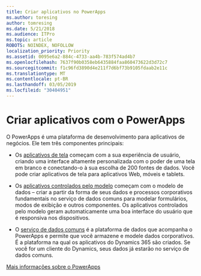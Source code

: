 ```yaml
---
title: Criar aplicativos no PowerApps
ms.author: toresing
author: tomresing
ms.date: 5/21/2018
ms.audience: ITPro
ms.topic: article
ROBOTS: NOINDEX, NOFOLLOW
localization_priority: Priority
ms.assetid: 0095e6a2-884c-4733-aa4b-783f574ad4b7
ms.openlocfilehash: 7637f90b0358eb6435884faa860473622d3d72c7
ms.sourcegitcommit: f1c96fd3890d4e211f7d6bf73b9105fdaab2e11c
ms.translationtype: MT
ms.contentlocale: pt-BR
ms.lasthandoff: 03/05/2019
ms.locfileid: "30404951"
---
```

# <a name="create-apps-with-powerapps"></a>Criar aplicativos com o PowerApps

O PowerApps é uma plataforma de desenvolvimento para aplicativos de negócios. Ele tem três componentes principais: 
  
- Os [aplicativos de tela](https://go.microsoft.com/fwlink/?linkid=874495) começam com a sua experiência de usuário, criando uma interface altamente personalizada com o poder de uma tela em branco e conectando-o à sua escolha de 200 fontes de dados. Você pode criar aplicativos de tela para aplicativos Web, móveis e tablets. 
    
- Os [aplicativos controlados pelo modelo](https://go.microsoft.com/fwlink/?linkid=874496) começam com o modelo de dados – criar a partir da forma de seus dados e processos corporativos fundamentais no serviço de dados comuns para modelar formulários, modos de exibição e outros componentes. Os aplicativos controlados pelo modelo geram automaticamente uma boa interface do usuário que é responsiva nos dispositivos. 
    
- O [serviço de dados comuns](https://go.microsoft.com/fwlink/?linkid=874497) é a plataforma de dados que acompanha o PowerApps e permite que você armazene e modele dados corporativos. É a plataforma na qual os aplicativos do Dynamics 365 são criados. Se você for um cliente do Dynamics, seus dados já estarão no serviço de dados comuns. 
    
[Mais informações sobre o PowerApps](https://go.microsoft.com/fwlink/?linkid=874498)
  

